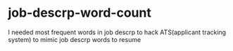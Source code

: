 # job-descrp-word-count
I needed most frequent words in job descrp to hack ATS(applicant tracking system) to mimic job descrp words  to resume

